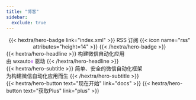 ```yaml
---
title: "博客"
sidebar:
  exclude: true
---
```


<div style="text-align: center; margin-top: 1em;">
{{< hextra/hero-badge link="index.xml" >}}
  <span>RSS 订阅</span>
  {{< icon name="rss" attributes="height=14" >}}
{{< /hextra/hero-badge >}}
</div>

<div class="hx:mt-6 hx:mb-6">
{{< hextra/hero-headline >}}
  构建微信自动化应用&nbsp;<br class="hx:sm:block hx:hidden" />由 wxauto<font color='#a834ef'>x</font> 驱动
{{< /hextra/hero-headline >}}
</div>

<div class="hx:mb-12">
{{< hextra/hero-subtitle >}}
  简单、安全的微信自动化框架&nbsp;<br class="hx:sm:block hx:hidden" />为构建微信自动化应用而生
{{< /hextra/hero-subtitle >}}
</div>

<div class="hx:mb-6">
{{< hextra/hero-button text="现在开始" link="docs" >}}
{{< hextra/hero-button text="获取Plus" link="plus" >}}
</div>
